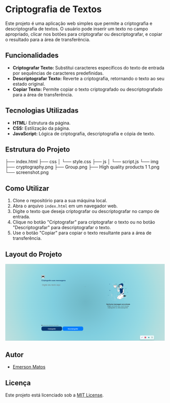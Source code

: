 # Criptografia de Textos

Este projeto é uma aplicação web simples que permite a criptografia e descriptografia de textos. O usuário pode inserir um texto no campo apropriado, clicar nos botões para criptografar ou descriptografar, e copiar o resultado para a área de transferência.

## Funcionalidades

- **Criptografar Texto:** Substitui caracteres específicos do texto de entrada por sequências de caracteres predefinidas.
- **Descriptografar Texto:** Reverte a criptografia, retornando o texto ao seu estado original.
- **Copiar Texto:** Permite copiar o texto criptografado ou descriptografado para a área de transferência.

## Tecnologias Utilizadas

- **HTML:** Estrutura da página.
- **CSS:** Estilização da página.
- **JavaScript:** Lógica de criptografia, descriptografia e cópia de texto.

## Estrutura do Projeto
├── index.html
├── css
│ └── style.css
├── js
│ └── script.js
└── img
├── cryptography.png
├── Group.png
├── High quality products 1 1.png
└── screenshot.png

## Como Utilizar

1. Clone o repositório para a sua máquina local.
2. Abra o arquivo `index.html` em um navegador web.
3. Digite o texto que deseja criptografar ou descriptografar no campo de entrada.
4. Clique no botão "Criptografar" para criptografar o texto ou no botão "Descriptografar" para descriptografar o texto.
5. Use o botão "Copiar" para copiar o texto resultante para a área de transferência.

## Layout do Projeto

![Layout do Projeto](img/screenshot.png)

## Autor

- [Emerson Matos ](https://github.com/Emersomds/Challenge_Decodificad)

## Licença

Este projeto está licenciado sob a [MIT License](LICENSE).
